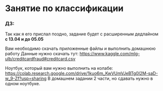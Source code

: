 # Занятие по классификации 

### ДЗ: 
Так как я его прислал поздно, задание будет с расширенным дедлайном
**с 13.04 и до 05.05**

Вам необходимо скачать приложенные файлы и выполнить домашнюю работу
Данные нужно скачать тут:  https://www.kaggle.com/mlg-ulb/creditcardfraud#creditcard.csv 

Ноутбук, который вам нужно выполнить на колабе:
https://colab.research.google.com/drive/1kuo6m_KwVUmVJeBTg0I2M-saD-w_9-Zf?usp=sharing
В домашнем задании 2 части, но сдавать нужно в одном ноутбуке.